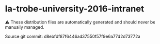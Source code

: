 # la-trobe-university-2016-intranet

:warning: These distribution files are automatically generated and should never be manually managed.

Source git commit: d8ebfdf87f6446ad37550f57f9e6a77d2d73772a
